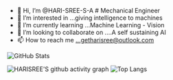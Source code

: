 - 👋 Hi, I’m @HARI-SREE-S-A # Mechanical Engineer
- 👀 I’m interested in ...giving intelligence to machines
- 🌱 I’m currently learning ...Machine Learning - Vision
- 💞️ I’m looking to collaborate on ....A self sustaining AI 
- 📫 How to reach me ...getharisree@outlook.com


![GitHub Stats](https://github-readme-stats.vercel.app/api?username=HARI-SREE-S-A&theme=tokyonight)

![HARISREE'S github activity graph](https://github-readme-activity-graph.cyclic.app/graph?username=HARI-SREE-S-A)
![Top Langs](https://github-readme-stats.vercel.app/api/top-langs/?username=HARI-SREE-S-A&langs_count=8&layout=compact)

